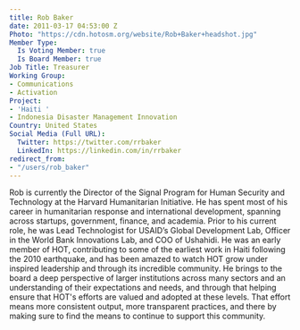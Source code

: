 ```yaml
---
title: Rob Baker
date: 2011-03-17 04:53:00 Z
Photo: "https://cdn.hotosm.org/website/Rob+Baker+headshot.jpg"
Member Type:
  Is Voting Member: true
  Is Board Member: true
Job Title: Treasurer
Working Group:
- Communications
- Activation
Project:
- 'Haiti '
- Indonesia Disaster Management Innovation
Country: United States
Social Media (Full URL):
  Twitter: https://twitter.com/rrbaker
  LinkedIn: https://linkedin.com/in/rrbaker
redirect_from:
- "/users/rob_baker"
---
```


Rob is currently the Director of the Signal Program for Human Security and Technology at the Harvard Humanitarian Initiative. He has spent most of his career in humanitarian response and international development, spanning across startups, government, finance, and academia. Prior to his current role, he was Lead Technologist for USAID’s Global Development Lab, Officer in the World Bank Innovations Lab, and COO of Ushahidi. He was an early member of HOT, contributing to some of the earliest work in Haiti following the 2010 earthquake, and has been amazed to watch HOT grow under inspired leadership and through its incredible community. He brings to the board a deep perspective of larger institutions across many sectors and an understanding of their expectations and needs, and through that helping ensure that HOT's efforts are valued and adopted at these levels. That effort means more consistent output, more transparent practices, and there by making sure to find the means to continue to support this community.
